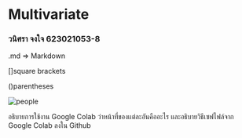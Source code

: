 # Multivariate

### วนิศรา จงใจ 623021053-8

.md => Markdown 

[]square brackets

()parentheses

![people](Me)

อธิบายการใช้งาน Google Colab ว่าหน้าที่ของเเต่ละอันคืออะไร และอธิบายวิธีเซฟไฟล์จาก Google Colab ลงใน Github
